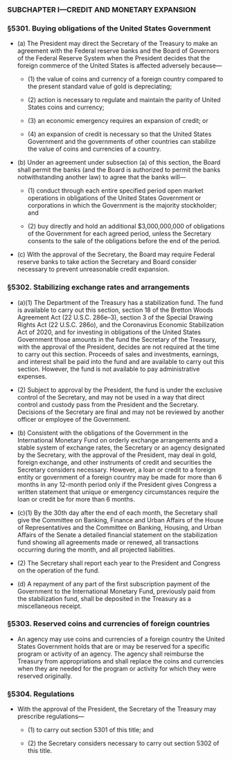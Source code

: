 ### SUBCHAPTER I—CREDIT AND MONETARY EXPANSION

### §5301. Buying obligations of the United States Government
* (a) The President may direct the Secretary of the Treasury to make an agreement with the Federal reserve banks and the Board of Governors of the Federal Reserve System when the President decides that the foreign commerce of the United States is affected adversely because—

  * (1) the value of coins and currency of a foreign country compared to the present standard value of gold is depreciating;

  * (2) action is necessary to regulate and maintain the parity of United States coins and currency;

  * (3) an economic emergency requires an expansion of credit; or

  * (4) an expansion of credit is necessary so that the United States Government and the governments of other countries can stabilize the value of coins and currencies of a country.


* (b) Under an agreement under subsection (a) of this section, the Board shall permit the banks (and the Board is authorized to permit the banks notwithstanding another law) to agree that the banks will—

  * (1) conduct through each entire specified period open market operations in obligations of the United States Government or corporations in which the Government is the majority stockholder; and

  * (2) buy directly and hold an additional $3,000,000,000 of obligations of the Government for each agreed period, unless the Secretary consents to the sale of the obligations before the end of the period.


* (c) With the approval of the Secretary, the Board may require Federal reserve banks to take action the Secretary and Board consider necessary to prevent unreasonable credit expansion.

### §5302. Stabilizing exchange rates and arrangements
* (a)(1) The Department of the Treasury has a stabilization fund. The fund is available to carry out this section, section 18 of the Bretton Woods Agreement Act (22 U.S.C. 286e–3), section 3 of the Special Drawing Rights Act (22 U.S.C. 286o), and the Coronavirus Economic Stabilization Act of 2020, and for investing in obligations of the United States Government those amounts in the fund the Secretary of the Treasury, with the approval of the President, decides are not required at the time to carry out this section. Proceeds of sales and investments, earnings, and interest shall be paid into the fund and are available to carry out this section. However, the fund is not available to pay administrative expenses.

* (2) Subject to approval by the President, the fund is under the exclusive control of the Secretary, and may not be used in a way that direct control and custody pass from the President and the Secretary. Decisions of the Secretary are final and may not be reviewed by another officer or employee of the Government.

* (b) Consistent with the obligations of the Government in the International Monetary Fund on orderly exchange arrangements and a stable system of exchange rates, the Secretary or an agency designated by the Secretary, with the approval of the President, may deal in gold, foreign exchange, and other instruments of credit and securities the Secretary considers necessary. However, a loan or credit to a foreign entity or government of a foreign country may be made for more than 6 months in any 12-month period only if the President gives Congress a written statement that unique or emergency circumstances require the loan or credit be for more than 6 months.

* (c)(1) By the 30th day after the end of each month, the Secretary shall give the Committee on Banking, Finance and Urban Affairs of the House of Representatives and the Committee on Banking, Housing, and Urban Affairs of the Senate a detailed financial statement on the stabilization fund showing all agreements made or renewed, all transactions occurring during the month, and all projected liabilities.

* (2) The Secretary shall report each year to the President and Congress on the operation of the fund.

* (d) A repayment of any part of the first subscription payment of the Government to the International Monetary Fund, previously paid from the stabilization fund, shall be deposited in the Treasury as a miscellaneous receipt.

### §5303. Reserved coins and currencies of foreign countries
* An agency may use coins and currencies of a foreign country the United States Government holds that are or may be reserved for a specific program or activity of an agency. The agency shall reimburse the Treasury from appropriations and shall replace the coins and currencies when they are needed for the program or activity for which they were reserved originally.

### §5304. Regulations
* With the approval of the President, the Secretary of the Treasury may prescribe regulations—

  * (1) to carry out section 5301 of this title; and

  * (2) the Secretary considers necessary to carry out section 5302 of this title.